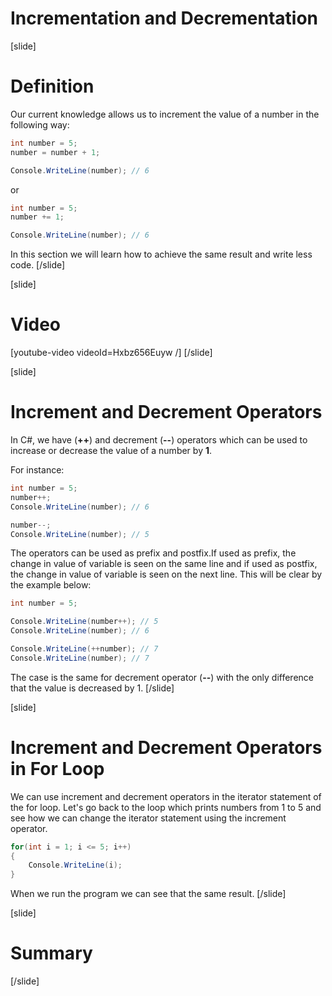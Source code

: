 # Incrementation and Decrementation

[slide]
# Definition
Our current knowledge allows us to increment the value of a number in the following way:
```csharp
int number = 5;
number = number + 1;

Console.WriteLine(number); // 6
```

or

```csharp
int number = 5;
number += 1;

Console.WriteLine(number); // 6
```

In this section we will learn how to achieve the same result and write less code. 
[/slide]

[slide]
# Video
[youtube-video videoId=Hxbz656Euyw /]
[/slide]

[slide]
# Increment and Decrement Operators
In C#, we have (**++**) and decrement (**--**) operators which can be used to increase or decrease the value of a number by **1**.

For instance:
```csharp
int number = 5;
number++;
Console.WriteLine(number); // 6

number--;
Console.WriteLine(number); // 5
```

The operators can be used as prefix and postfix.If used as prefix, the change in value of variable is seen on the same line and if used as postfix, the change in value of variable is seen on the next line. This will be clear by the example below:

```csharp
int number = 5;

Console.WriteLine(number++); // 5
Console.WriteLine(number); // 6

Console.WriteLine(++number); // 7
Console.WriteLine(number); // 7
```

The case is the same for decrement operator (**--**) with the only difference that the value is decreased by 1.
[/slide]

[slide]
# Increment and Decrement Operators in For Loop
We can use increment and decrement operators in the iterator statement of the for loop. Let's go back to the loop which prints numbers from 1 to 5 and see how we can change the iterator statement using the increment operator.

```csharp
for(int i = 1; i <= 5; i++)
{
    Console.WriteLine(i);
}
```

When we run the program we can see that the same result.
[/slide]

[slide]
# Summary
[/slide]
